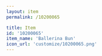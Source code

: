 ```yaml
---
layout: item
permalink: /10200065

title: Item
id: '10200065'
item_name: 'Ballerina Bun'
icon_url: 'customize/10200065.png'
---
```

